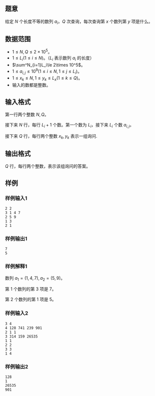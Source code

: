 ## 题意

给定 $N$ 个长度不等的数列 $a_i$，$Q$ 次查询，每次查询第 $x$ 个数列第 $y$ 项是什么。

## 数据范围

- $1\le N,Q\le 2\times 10^5$。
- $1\le L_i(1\le i\le N)$。（$L_i$ 表示数列 $a_i$ 的长度）
- $\sum^N_{i=1}L_i\le 2\times 10^5$。
- $1\le a_{i,j}\le 10^9(1\le i\le N,1\le j\le L_i)$。
- $1\le x_k\le N,1\le y_k\le L_x(1\le k\le Q)。$
- 输入的数都是整数。

## 输入格式

第一行两个整数 $N,Q$。

接下来 $N$ 行，每行 $L_i+1$ 个数。第一个数为 $L_i$，接下来 $L_i$ 个数 $a_{i,j}$。

接下来 $Q$ 行，每行两个整数 $x_k,y_k$ 表示一组询问.

## 输出格式

$Q$ 行，每行两个整数，表示该组询问的答案。

## 样例

### 样例输入1

```
2 2
3 1 4 7
2 5 9
1 3
2 1
```

### 样例输出1

```
7
5

```

### 样例解释1

数列 $a_1=(1,4,7),a_2=(5,9)$。

第 $1$ 个数列的第 $3$ 项是 $7$。

第 $2$ 个数列的第 $1$ 项是 $5$。

### 样例输入2

```
3 4
4 128 741 239 901
2 1 1
3 314 159 26535
1 1
2 2
3 3
1 4

```

### 样例输出2

```
128
1
26535
901

```
